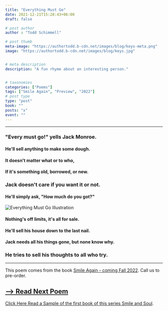 ```yaml
---
title: "Everything Must Go"
date: 2021-12-21T15:28:43+06:00
draft: false

# post author
author : "Todd Schimmell"

# post thumb
meta-image: "https://authortodd.b-cdn.net/images/blog/keys-meta.png"
image: "https://authortodd.b-cdn.net/images/blog/keys.jpg"


# meta description
description: "A fun rhyme about an interesting person."


# taxonomies
categories: ["Poems"]
tags: ["Smile Again", "Preview", "2022"]
# post type
type: "post"
book: ""
posts: "x"
event: ""
---
```

---

### "Every must go!" yells Jack Monroe.
#### He'll sell anything to make some dough.
#### It doesn't matter what or to who,
#### If it's something old, borrowed, or new.
### Jack doesn't care if you want it or not.
#### He'll simply ask, "How much do you got?"

![Everything Must Go Illustration](https://authortodd.b-cdn.net/images/blog/keys-post.png)

#### Nothing's off limits, it's all for sale.
#### He'll sell his house down to the last nail.
#### Jack needs all his things gone, but none know why.
### He tries to sell his thoughts to all who try.



---
This poem comes from the book [Smile Again - coming Fall 2022](/blog/smile-again). Call us to pre-order.

## [--> Read Next Poem](/blog/hair-stare)

 [Click Here Read a Sample of the first book of this series Smile and Soul](/blog/smile-and-soul).
